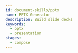 ```yaml
---
id: document-skills/pptx
name: PPTX Generator
description: Build slide decks
keywords:
  - pptx
  - presentation
stages:
  - compose
---
```

